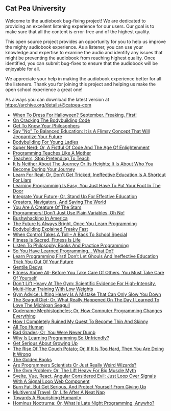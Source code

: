 Cat Pea University
---

Welcome to the audiobook bug-fixing project! We are dedicated to providing an excellent listening experience for our users. Our goal is to make sure that all the content is error-free and of the highest quality.

This open source project provides an opportunity for you to help us improve the mighty audiobook experience. As a listener, you can use your knowledge and expertise to examine the audio and identify any issues that might be preventing the audiobook from reaching highest quality. Once identified, you can submit bug-fixes to ensure that the audiobook will be enjoyable for all.

We appreciate your help in making the audiobook experience better for all the listeners. Thank you for joining this project and helping us make the open school experience a great one!

As always you can download the latest version at https://archive.org/details/@catpea-com

- [When To Dress For Halloween? September. Freaking. First!](docs/poem-1659.mp3)
- [On Cracking The Bodybuilding Code](docs/poem-1658.mp3)
- [Get To Know Your Philosophers](docs/poem-1657.mp3)
- [Say "No" To Balanced Education: It is A Flimsy Concept That Will Jeopardize Your Future](docs/poem-1656.mp3)
- [Bodybuilding For Young Ladies](docs/poem-1655.mp3)
- [Super Nerd; Or, A Fistful Of Code And The Age Of Enlightenment](docs/poem-1654.mp3)
- [Programming Teaches Like A Mother](docs/poem-1653.mp3)
- [Teachers, Stop Pretending To Teach](docs/poem-1652.mp3)
- [It Is Neither About The Journey Or Its Heights; It Is About Who You Become During Your Journey](docs/poem-1651.mp3)
- [Learn For Real; Or, Don't Get Tricked, Ineffective Education Is A Shortcut For Liars](docs/poem-1650.mp3)
- [Learning Programming Is Easy, You Just Have To Put Your Foot In The Door](docs/poem-1649.mp3)
- [Integrate Your Future; Or, Stand Up For Effective Education](docs/poem-1648.mp3)
- [Creators, Navigators, And Saving The World](docs/poem-1647.mp3)
- [You Are A Creature Of The Stars](docs/poem-1646.mp3)
- [Programmers! Don't Just Use Plain Variables, Oh No!](docs/poem-1645.mp3)
- [Bushwhacking In America](docs/poem-1644.mp3)
- [The Future Is Always Bright, Once You Learn Programming](docs/poem-1643.mp3)
- [Bodybuilding Explained Freaky Fast](docs/poem-1642.mp3)
- [When Control Takes A Toll – A Back To School Special](docs/poem-1641.mp3)
- [Fitness Is Sacred, Fitness Is Life](docs/poem-1640.mp3)
- [Listen To Philosophy Books And Practice Programming](docs/poem-1639.mp3)
- [So You Have Learned Programming... What Do?](docs/poem-1638.mp3)
- [Learn Programming First! Don’t Let Ghouls And Ineffective Education Trick You Out Of Your Future](docs/poem-1637.mp3)
- [Gentile Dedys](docs/poem-1636.mp3)
- [Fitness Above All; Before You Take Care Of Others, You Must Take Care Of Yourself](docs/poem-1635.mp3)
- [Don't Lift Heavy At The Gym: Scientific Evidence For High-Intensity, Multi-Hour Training With Low Weights](docs/poem-1634.mp3)
- [Gym Advice: Lifting Heavy Is A Mistake That Can Only Slow You Down](docs/poem-1633.mp3)
- [The Seagull Diet; Or, What Really Happened On The Day I Learned To Love The Michigan Seagull](docs/poem-1632.mp3)
- [Codename Mephistopheles; Or, How Computer Programming Changes Everything](docs/poem-1631.mp3)
- [How I Completely Ruined My Quest To Become Thin And Skinny](docs/poem-1630.mp3)
- [All Too Human](docs/poem-1629.mp3)
- [Bad Grades; Or, You Were Never Dumb](docs/poem-1628.mp3)
- [Why Is Learning Programming So Unfriendly?](docs/poem-1627.mp3)
- [Get Serious About Growing Up](docs/poem-1626.mp3)
- [The Rise Of The Couch Potato; Or, If It Is Too Hard, Then You Are Doing It Wrong](docs/poem-1625.mp3)
- [The Golden Books](docs/poem-1624.mp3)
- [Are Programmers Scientists Or Just Really Weird Wizards?](docs/poem-1623.mp3)
- [The Gym Problem; Or, The Lift Heavy For Big Muscle Myth](docs/poem-1622.mp3)
- [Svelte, Vue, React, Angular Considered Evil: Just Loop Over Signals With A Signal Loop Web Component](docs/poem-1621.mp3)
- [Burn Fat, But Get Serious, And Protect Yourself From Giving Up](docs/poem-1620.mp3)
- [Multiversal Travel; Or, Life After A Neat Nap](docs/poem-1619.mp3)
- [Towards A Flourishing Humanity](docs/poem-1618.mp3)
- [Hominus Noctrurna; Or, What Is Late Night Programming, Anywho?](docs/poem-1617.mp3)

